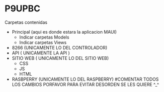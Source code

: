 # P9UPBC
Carpetas contenidas
- Principal (aqui es donde estara la aplicacion MAUI)
  - Indicar carpetas Models
  - Indicar carpetas Views
- 8266 (UNICAMENTE LO DEL CONTROLADOR)
- API ( UNICAMENTE LA API )
- SITIO WEB ( UNICAMENTE LO DEL SITIO WEB)
  - CSS
  - JS
  - HTML
- RASBPERRY (UNICAMENTE LO DEL RASPBERRY)
#COMENTAR TODOS LOS CAMBIOS PORFAVOR PARA EVITAR DESORDEN SE LES QUIERE ^_^
